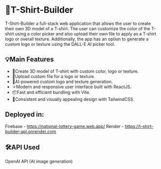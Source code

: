 # 👕T-Shirt-Builder
T-Shirt-Builder a full-stack web application that allows the user to create their own 3D model of a T-shirt. The user can customize the color of the T-shirt using a color picker and also upload their own file to apply as a T-shirt logo or overall texture. Additionally, the app has an option to generate a custom logo or texture using the DALL-E AI picker tool.

## 💡Main Features 
- 🎨Create 3D model of T-shirt with custom color, logo or texture.
- 📂Upload custom file for a logo or texture.
- 🤖AI-powered custom logo and texture generation.
- ⚛️Modern and responsive user interface built with ReactJS.
- 📦Fast and efficient bundling with Vite.
- 🎨Consistent and visually appealing design with TailwindCSS.

## Deployed in:
Firebase - https://national-lottery-game.web.app/
Render - https://t-shirt-builder-api.onrender.com

## 🛠️API Used
OpenAI API (AI image generation)
